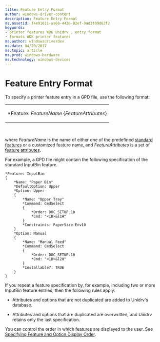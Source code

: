 ```yaml
---
title: Feature Entry Format
author: windows-driver-content
description: Feature Entry Format
ms.assetid: f4e91611-aa68-4426-82ef-9ad3f09d62f2
keywords:
- printer features WDK Unidrv , entry format
- formats WDK printer features
ms.author: windowsdriverdev
ms.date: 04/20/2017
ms.topic: article
ms.prod: windows-hardware
ms.technology: windows-devices
---
```


# Feature Entry Format





To specify a printer feature entry in a GPD file, use the following format:

<table>
<colgroup>
<col width="100%" />
</colgroup>
<tbody>
<tr class="odd">
<td><p>*Feature: <em>FeatureName</em> {<em>FeatureAttributes</em>}</p></td>
</tr>
</tbody>
</table>

 

where *FeatureName* is the name of either one of the predefined [standard features](standard-features.md) or a customized feature name, and *FeatureAttributes* is a set of [feature attributes](feature-attributes.md).

For example, a GPD file might contain the following specification of the standard InputBin feature.

```
*Feature: InputBin
{
    *Name: "Paper Bin"
    *DefaultOption: Upper
    *Option: Upper
    {
        *Name: "Upper Tray"
        *Command: CmdSelect
        {
            *Order: DOC_SETUP.10
            *Cmd: "<1B>&l1H"
        }
        *Constraints: PaperSize.Env10
    }
    *Option: Manual
    {
        *Name: "Manual Feed"
        *Command: CmdSelect
        {
            *Order: DOC_SETUP.10
            *Cmd: "<1B>&l2H"
        }
        *Installable?: TRUE
    }
}
```

If you repeat a feature specification by, for example, including two or more InputBin feature entries, then the following rules apply:

-   Attributes and options that are not duplicated are added to Unidrv's database.

-   Attributes and options that are duplicated are overwritten, and Unidrv retains only the last specification.

You can control the order in which features are displayed to the user. See [Specifying Feature and Option Display Order](specifying-feature-and-option-display-order.md).

 

 




